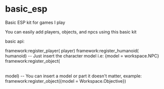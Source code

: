 # basic_esp

Basic ESP kit for games I play

You can easily add players, objects, and npcs using this basic kit

basic api:

framework:register_player(<player> player)
framework:register_humanoid(<table> humanoid) -- Just insert the character model i.e: {model = workspace.NPC}
framework:register_object(<table> model) -- You can insert a model or part it doesn't matter, example: framework:register_object({model = Workspace.Objective})
